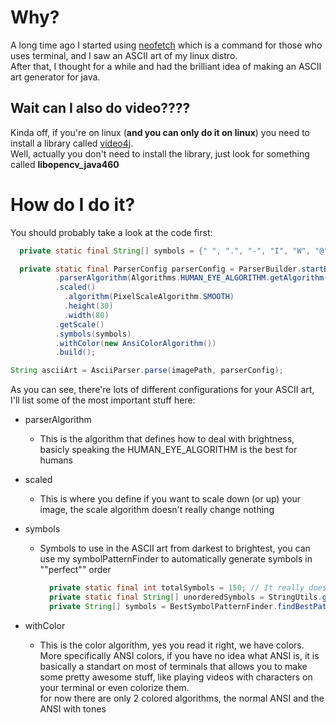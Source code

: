 # Why? 
A long time ago I started using [neofetch](https://github.com/dylanaraps/neofetch) which is a command for those who uses terminal, and I saw an ASCII art of my linux distro. <br>
After that, I thought for a while and had the brilliant idea of making an ASCII art generator for java.

## Wait can I also do video???? 
  Kinda off, if you're on linux (**and you can only do it on linux**) you need to install a library called [video4j](https://github.com/metaloom/video4j). <br>
  Well, actually you don't need to install the library, just look for something called **libopencv_java460**<br>


# How do I do it?
  You should probably take a look at the code first:<br>
  ```java
    private static final String[] symbols = {" ", ".", "-", "I", "W", "@"};

    private static final ParserConfig parserConfig = ParserBuilder.startBuild()
            .parserAlgorithm(Algorithms.HUMAN_EYE_ALGORITHM.getAlgorithm())
            .scaled()
              .algorithm(PixelScaleAlgorithm.SMOOTH)
              .height(30)
              .width(80)
            .getScale()
            .symbols(symbols)
            .withColor(new AnsiColorAlgorithm())
            .build();

  String asciiArt = AsciiParser.parse(imagePath, parserConfig);      

```
  As you can see, there're lots of different configurations for your ASCII art, I'll list some of the most important stuff here:<br>
  - parserAlgorithm
      - This is the algorithm that defines how to deal with brightness, basicly speaking the HUMAN_EYE_ALGORITHM is the best for humans
  - scaled
    - This is where you define if you want to scale down (or up) your image, the scale algorithm doesn't really change nothing
  - symbols
    - Symbols to use in the ASCII art from darkest to brightest, you can use my symbolPatternFinder to automatically generate symbols in ""perfect"" order
      ```java
        private static final int totalSymbols = 150; // It really doesnt make any sense to have a symbol list with more than 255 elements
        private static final String[] unorderedSymbols = StringUtils.getUTFChars(32, 1600);
        private String[] symbols = BestSymbolPatternFinder.findBestPattern(totalSymbols, unorderedSymbols).toArray();
      ```
  
  - withColor
    - This is the color algorithm, yes you read it right, we have colors.<br>
      More specifically ANSI colors, if you have no idea what ANSI is,
      it is basically a standart on most of terminals that allows you to make some pretty awesome stuff, like playing videos with characters on your terminal or even colorize them.<br>
      for now there are only 2 colored algorithms, the normal ANSI and the ANSI with tones
